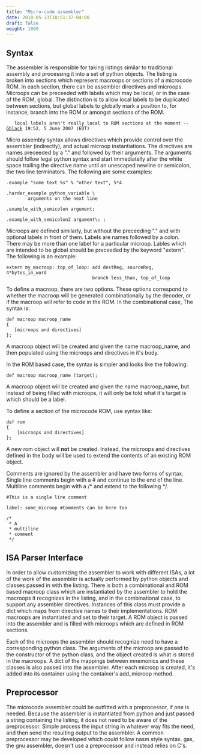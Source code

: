 ```yaml
---
title: "Micro-code assembler"
date: 2018-05-13T18:51:37-04:00
draft: false
weight: 1000
---
```


## Syntax

The assembler is responsible for taking listings similar to traditional
assembly and processing it into a set of python objects. The listing is
broken into sections which represent macroops or sections of a microcode
ROM. In each section, there can be assembler directives and microops.
Microops can be preceeded with labels which may be local, or in the case
of the ROM, global. The distinction is to allow local labels to be
duplicated between sections, but global labels to globally mark a
position to, for instance, branch into the ROM or amongst sections of
the
ROM.

`   local labels aren't really local to ROM sections at the moment --`[`Gblack`](User:Gblack "wikilink")` 19:52, 5 June 2007 (EDT)`

Micro assembly syntax allows directives which provide control over the
assembler (indirectly), and actual microop instantiations. The
directives are names preceeded by a "." and followed by their arguments.
The arguments should follow legal python syntax and start immediatelly
after the white space trailing the directive name until an unescaped
newline or semicolon, the two line terminators. The following are some
examples:

    .example "some text %s" % "other text", 5*4

    .harder_example python_variable \
            arguments on the next line

    .example_with_semicolon argument;

    .example_with_semicolon2 argument\; ;

Microops are defined similarly, but without the preceeding "." and with
optional labels in front of them. Labels are names followed by a colon.
There may be more than one label for a particular microop. Lables which
are intended to be global should be preceeded by the keyword "extern".
The following is an
    example:

    extern my_macroop: top_of_loop: add destReg, sourceReg, 4*bytes_in_word
                                    branch less_than, top_of_loop

To define a macroop, there are two options. These options correspond to
whether the macroop will be generated combinationally by the decoder, or
if the macroop will refer to code in the ROM. In the combinational case,
The syntax is:

    def macroop macroop_name
    {
       [microops and directives]
    };

A macroop object will be created and given the name macroop_name, and
then populated using the microops and directives in it's body.

In the ROM based case, the syntax is simpler and looks like the
following:

    def macroop macroop_name (target);

A macroop object will be created and given the name macroop_name, but
instead of being filled with microops, it will only be told what it's
target is which should be a label.

To define a section of the microcode ROM, use syntax like:

    def rom
    {
        [microops and directives]
    };

A new rom object will **not** be created. Instead, the microops and
directives defined in the body will be used to extend the contents of an
existing ROM object.

Comments are ignored by the assembler and have two forms of syntax.
Single line comments begin with a \# and continue to the end of the
line. Multiline comments begin with a /\* and extend to the following
\*/.

    #This is a single line comment

    label: some_microop #Comments can be here too

    /*
     * A
     * multiline
     * comment
     */

## ISA Parser Interface

In order to allow customizing the assembler to work with different ISAs,
a lot of the work of the assembler is actually performed by python
objects and classes passed in with the listing. There is both a
combinational and ROM based macroop class which are instantiated by the
assembler to hold the macroops it recognizes in the listing, and in the
combinational case, to support any assembler directives. Instances of
this class must provide a dict which maps from directive names to their
implementations. ROM macroops are instantiated and set to their target.
A ROM object is passed into the assembler and is filled with microops
which are defined in ROM sections.

Each of the microops the assembler should recognize need to have a
corresponding python class. The arguments of the microop are passed to
the constructor of the python class, and the object created is what is
stored in the macroops. A dict of the mappings between mnemonics and
these classes is also passed into the assembler. After each microop is
created, it's added into its container using the container's
add_microop method.

## Preprocessor

The microcode assembler could be outfitted with a preprocessor, if one
is needed. Because the assembler is instantiated from python and just
passed a string containing the listing, it does not need to be aware of
the preprocessor. Simple process the input string in whatever way fits
the need, and then send the resulting output to the assembler. A common
preprocessor may be developed which could follow nasm style syntax. gas,
the gnu assembler, doesn't use a preprocessor and instead relies on C's.
